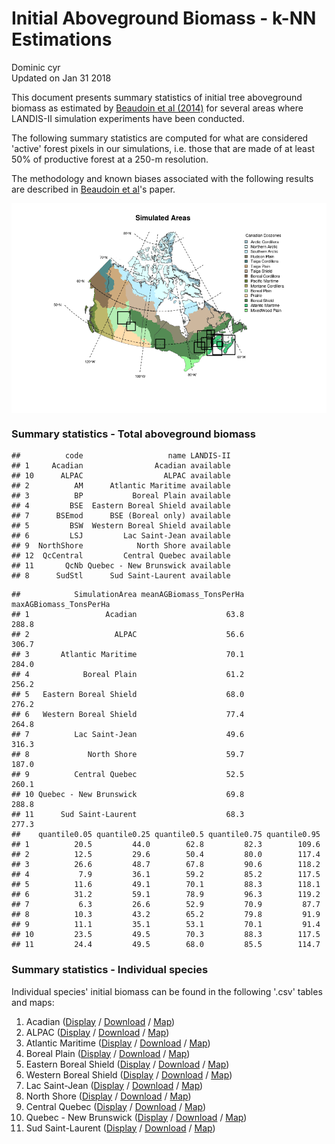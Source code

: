 # Initial Aboveground Biomass - k-NN Estimations
Dominic cyr  
Updated on Jan 31 2018

This document presents summary statistics of initial tree aboveground biomass as estimated by [Beaudoin et al (2014)][1] for several areas where LANDIS-II simulation experiments have been conducted.

The following summary statistics are computed for what are considered 'active' forest pixels in our simulations, i.e. those that are made of at least 50% of productive forest at a 250-m resolution.

The methodology and known biases associated with the following results are described in [Beaudoin et al][1]'s paper.






















<img src="README_files/figure-html/mapPlot-1.png" style="display: block; margin: auto auto auto 0;" />


### Summary statistics - Total aboveground biomass  


```
##          code                   name LANDIS-II
## 1     Acadian                Acadian available
## 10      ALPAC                  ALPAC available
## 2          AM      Atlantic Maritime available
## 3          BP           Boreal Plain available
## 4         BSE  Eastern Boreal Shield available
## 7      BSEmod      BSE (Boreal only) available
## 5         BSW  Western Boreal Shield available
## 6         LSJ         Lac Saint-Jean available
## 9  NorthShore            North Shore available
## 12  QcCentral         Central Quebec available
## 11       QcNb Quebec - New Brunswick available
## 8      SudStl      Sud Saint-Laurent available
```

```
##            SimulationArea meanAGBiomass_TonsPerHa maxAGBiomass_TonsPerHa
## 1                 Acadian                    63.8                  288.8
## 2                   ALPAC                    56.6                  306.7
## 3       Atlantic Maritime                    70.1                  284.0
## 4            Boreal Plain                    61.2                  256.2
## 5   Eastern Boreal Shield                    68.0                  276.2
## 6   Western Boreal Shield                    77.4                  264.8
## 7          Lac Saint-Jean                    49.6                  316.3
## 8             North Shore                    59.7                  187.0
## 9          Central Quebec                    52.5                  260.1
## 10 Quebec - New Brunswick                    69.8                  288.8
## 11      Sud Saint-Laurent                    68.3                  277.3
##    quantile0.05 quantile0.25 quantile0.5 quantile0.75 quantile0.95
## 1          20.5         44.0        62.8         82.3        109.6
## 2          12.5         29.6        50.4         80.0        117.4
## 3          26.6         48.7        67.8         90.6        118.2
## 4           7.9         36.1        59.2         85.2        117.5
## 5          11.6         49.1        70.1         88.3        118.1
## 6          31.2         59.1        78.9         96.3        119.2
## 7           6.3         26.6        52.9         70.9         87.7
## 8          10.3         43.2        65.2         79.8         91.9
## 9          11.1         35.1        53.1         70.1         91.4
## 10         23.5         49.5        70.3         88.3        117.5
## 11         24.4         49.5        68.0         85.5        114.7
```

### Summary statistics - Individual species  

Individual species' initial biomass can be found in the following '.csv' tables and maps:

1. Acadian ([Display][2] / [Download][3] / [Map][24])
2. ALPAC ([Display][4] / [Download][5] / [Map][25])
3. Atlantic Maritime ([Display][6] / [Download][7] / [Map][26])
4. Boreal Plain ([Display][8] / [Download][9] / [Map][27])
5. Eastern Boreal Shield ([Display][10] / [Download][11] / [Map][28])
6. Western Boreal Shield ([Display][12] / [Download][13] / [Map][29])
7. Lac Saint-Jean ([Display][14] / [Download][15] / [Map][30])
8. North Shore ([Display][16] / [Download][17] / [Map][31])
9. Central Quebec ([Display][18] / [Download][19] / [Map][32])
10. Quebec - New Brunswick ([Display][20] / [Download][21] / [Map][33])
11. Sud Saint-Laurent ([Display][22] / [Download][23] / [Map][34])



[1]: http://www.nrcresearchpress.com/doi/abs/10.1139/cjfr-2013-0401

[2]: https://github.com/dcyr/InitialBiomass/blob/master/summaryStats/initBiomassSummaryStats_Acadian.csv
[4]: https://github.com/dcyr/InitialBiomass/blob/master/summaryStats/initBiomassSummaryStats_ALPAC.csv
[6]: https://github.com/dcyr/InitialBiomass/blob/master/summaryStats/initBiomassSummaryStats_AM.csv
[8]: https://github.com/dcyr/InitialBiomass/blob/master/summaryStats/initBiomassSummaryStats_BP.csv
[10]: https://github.com/dcyr/InitialBiomass/blob/master/summaryStats/initBiomassSummaryStats_BSE.csv
[12]: https://github.com/dcyr/InitialBiomass/blob/master/summaryStats/initBiomassSummaryStats_BSW.csv
[14]: https://github.com/dcyr/InitialBiomass/blob/master/summaryStats/initBiomassSummaryStats_LSJ.csv
[16]: https://github.com/dcyr/InitialBiomass/blob/master/summaryStats/initBiomassSummaryStats_NorthShore.csv
[18]: https://github.com/dcyr/InitialBiomass/blob/master/summaryStats/initBiomassSummaryStats_QcCentral.csv
[20]: https://github.com/dcyr/InitialBiomass/blob/master/summaryStats/initBiomassSummaryStats_QcNb.csv
[22]: https://github.com/dcyr/InitialBiomass/blob/master/summaryStats/initBiomassSummaryStats_SudStl.csv

[3]: https://raw.githubusercontent.com/dcyr/InitialBiomass/master/summaryStats/initBiomassSummaryStats_Acadian.csv
[5]: https://raw.githubusercontent.com/dcyr/InitialBiomass/master/summaryStats/initBiomassSummaryStats_ALPAC.csv
[7]: https://raw.githubusercontent.com/dcyr/InitialBiomass/master/summaryStats/initBiomassSummaryStats_AM.csv
[9]: https://raw.githubusercontent.com/dcyr/InitialBiomass/master/summaryStats/initBiomassSummaryStats_BP.csv
[11]: https://raw.githubusercontent.com/dcyr/InitialBiomass/master/summaryStats/initBiomassSummaryStats_BSE.csv
[13]: https://raw.githubusercontent.com/dcyr/InitialBiomass/master/summaryStats/initBiomassSummaryStats_BSW.csv
[15]: https://raw.githubusercontent.com/dcyr/InitialBiomass/master/summaryStats/initBiomassSummaryStats_LSJ.csv
[17]: https://raw.githubusercontent.com/dcyr/InitialBiomass/master/summaryStats/initBiomassSummaryStats_NorthShore.csv
[19]: https://raw.githubusercontent.com/dcyr/InitialBiomass/master/summaryStats/initBiomassSummaryStats_QcCentral.csv
[21]: https://raw.githubusercontent.com/dcyr/InitialBiomass/master/summaryStats/initBiomassSummaryStats_QcNb.csv
[23]: https://raw.githubusercontent.com/dcyr/InitialBiomass/master/summaryStats/initBiomassSummaryStats_SudStl.csv


[24]: https://github.com/dcyr/InitialBiomass/blob/master/figures/initialBiomass_Acadian.png
[25]: https://github.com/dcyr/InitialBiomass/blob/master/figures/initialBiomass_ALPAC.png
[26]: https://github.com/dcyr/InitialBiomass/blob/master/figures/initialBiomass_AM.png
[27]: https://github.com/dcyr/InitialBiomass/blob/master/figures/initialBiomass_BP.png
[28]: https://github.com/dcyr/InitialBiomass/blob/master/figures/initialBiomass_BSE.png
[29]: https://github.com/dcyr/InitialBiomass/blob/master/figures/initialBiomass_BSW.png
[30]: https://github.com/dcyr/InitialBiomass/blob/master/figures/initialBiomass_LSJ.png
[31]: https://github.com/dcyr/InitialBiomass/blob/master/figures/initialBiomass_NorthShore.png
[32]: https://github.com/dcyr/InitialBiomass/blob/master/figures/initialBiomass_QcCentral.png
[33]: https://github.com/dcyr/InitialBiomass/blob/master/figures/initialBiomass_QcNb.png
[34]: https://github.com/dcyr/InitialBiomass/blob/master/figures/initialBiomass_SudStl.png
